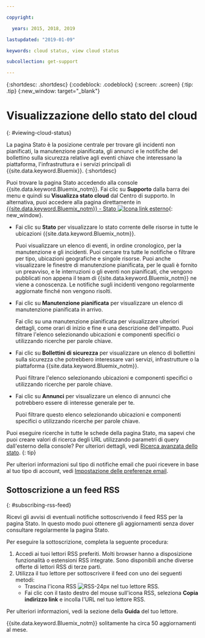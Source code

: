 ```yaml
---

copyright:

  years: 2015, 2018, 2019 

lastupdated: "2019-01-09"

keywords: cloud status, view cloud status

subcollection: get-support

---
```


{:shortdesc: .shortdesc}
{:codeblock: .codeblock}
{:screen: .screen}
{:tip: .tip}
{:new_window: target="_blank"}

# Visualizzazione dello stato del cloud
{: #viewing-cloud-status}

La pagina Stato è la posizione centrale per trovare gli incidenti non pianificati, la manutenzione pianificata, gli annunci e le notifiche del bollettino sulla sicurezza relative agli eventi chiave che interessano la piattaforma, l'infrastruttura e i servizi principali di {{site.data.keyword.Bluemix}}.
{:shortdesc}

Puoi trovare la pagina Stato accedendo alla console {{site.data.keyword.Bluemix_notm}}. Fai clic su **Supporto** dalla barra dei menu e quindi su **Visualizza stato cloud** dal Centro di supporto. In alternativa, puoi accedere alla pagina direttamente in [{{site.data.keyword.Bluemix_notm}} - Stato ![Icona link esterno](../icons/launch-glyph.svg "Icona link esterno")](https://cloud.ibm.com/status){: new_window}.

* Fai clic su **Stato** per visualizzare lo stato corrente delle risorse in tutte le ubicazioni {{site.data.keyword.Bluemix_notm}}. 

  Puoi visualizzare un elenco di eventi, in ordine cronologico, per la manutenzione e gli incidenti. Puoi cercare tra tutte le notifiche o filtrare per tipo, ubicazioni geografiche e singole risorse. Puoi anche visualizzare le finestre di manutenzione pianificata, per le quali è fornito un preavviso, e le interruzioni o gli eventi non pianificati, che vengono pubblicati non appena il team di {{site.data.keyword.Bluemix_notm}} ne viene a conoscenza. Le notifiche sugli incidenti vengono regolarmente aggiornate finché non vengono risolti.

* Fai clic su **Manutenzione pianificata** per visualizzare un elenco di manutenzione pianificata in arrivo. 

  Fai clic su una manutenzione pianificata per visualizzare ulteriori dettagli, come orari di inizio e fine e una descrizione dell'impatto. Puoi filtrare l'elenco selezionando ubicazioni e componenti specifici o utilizzando ricerche per parole chiave.

* Fai clic su **Bollettini di sicurezza** per visualizzare un elenco di bollettini sulla sicurezza che potrebbero interessare vari servizi, infrastrutture o la piattaforma {{site.data.keyword.Bluemix_notm}}.

  Puoi filtrare l'elenco selezionando ubicazioni e componenti specifici o utilizzando ricerche per parole chiave.

* Fai clic su **Annunci** per visualizzare un elenco di annunci che potrebbero essere di interesse generale per te.

  Puoi filtrare questo elenco selezionando ubicazioni e componenti specifici o utilizzando ricerche per parole chiave.

Puoi eseguire ricerche in tutte le schede della pagina Stato, ma sapevi che puoi creare valori di ricerca degli URL utilizzando parametri di query dall'esterno della console? Per ulteriori dettagli, vedi [Ricerca avanzata dello stato](/docs/get-support/status_search.html).
{: tip}

Per ulteriori informazioni sul tipo di notifiche email che puoi ricevere in base al tuo tipo di account, vedi [Impostazione delle preferenze email](/docs/account/email.html). 

## Sottoscrizione a un feed RSS
{: #subscribing-rss-feed}

Ricevi gli avvisi di eventuali notifiche sottoscrivendo il feed RSS per la pagina Stato. In questo modo puoi ottenere gli aggiornamenti senza dover consultare regolarmente la pagina Stato.

Per eseguire la sottoscrizione, completa la seguente procedura:

1. Accedi ai tuoi lettori RSS preferiti. Molti browser hanno a disposizione funzionalità o estensioni RSS integrate. Sono disponibili anche diverse offerte di lettori RSS di terze parti. 
2. Utilizza il tuo lettore per sottoscrivere il feed con uno dei seguenti
metodi:
    * Trascina l'icona RSS ![RSS-24px](../icons/RSS-24px.svg) nel tuo lettore RSS.
    * Fai clic con il tasto destro del mouse sull'icona RSS, seleziona **Copia indirizzo link** e incolla l'URL
nel tuo lettore RSS.

Per ulteriori informazioni, vedi la sezione della **Guida** del tuo lettore.

{{site.data.keyword.Bluemix_notm}} solitamente
ha circa 50 aggiornamenti al mese.








